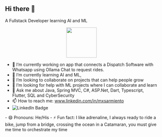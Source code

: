 ## Hi there 👋

<!--
**dxavsoul/dxavsoul** is a ✨ _special_ ✨ repository because its `README.md` (this file) appears on your GitHub profile.

Here are some ideas to get you started: -->
A Fullstack Developer learning AI and ML

<div id="header" align="center">
  <img src="https://i.giphy.com/media/v1.Y2lkPTc5MGI3NjExem96M24xa21mcmowOHk1dzh1ZXNqY3M1bXptMWp4Yng1eGMzdWF6NiZlcD12MV9pbnRlcm5hbF9naWZfYnlfaWQmY3Q9cw/G74LKP9zsfLInmz3H6/giphy.gif" width="100"/>
</div>

- 🔭 I’m currently working on app that connects a Dispatch Software with Whatsapp using Ollama Chat to request rides.  
- 🌱 I’m currently learning AI and ML, 
- 👯 I’m looking to collaborate on projects that can help people grow
- 🤔 I’m looking for help with ML projects where I can collaborate and learn
- 💬 Ask me about Java, Spring MVC, C#, ASP.Net, Dart, Typescript, Flutter, SQL and CyberSecurity
- 📫 How to reach me: www.linkedin.com/in/mxsarmiento
- <div id="badges">
  <img src="https://img.shields.io/badge/LinkedIn-blue?style=for-the-badge&logo=linkedin&logoColor=white" alt="LinkedIn Badge"/>
</div>
- 😄 Pronouns: He/His
- ⚡ Fun fact: I like adrenaline, I always ready to ride a bike, jump from a bridge, crossing the ocean in a Catamaran, you must give me time to orchestrate my time

